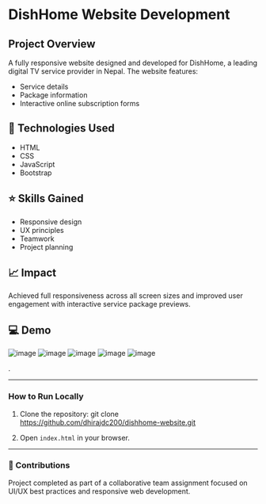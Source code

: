 # DishHome Website Development

## Project Overview
A fully responsive website designed and developed for DishHome, a leading digital TV service provider in Nepal. The website features:
- Service details
- Package information
- Interactive online subscription forms

## 🚀 Technologies Used
- HTML  
- CSS  
- JavaScript  
- Bootstrap  

## ⭐ Skills Gained
- Responsive design
- UX principles
- Teamwork
- Project planning  

## 📈 Impact
Achieved full responsiveness across all screen sizes and improved user engagement with interactive service package previews.

## 💻 Demo
![image](https://github.com/user-attachments/assets/1da3b211-0ac5-4ad9-957c-e4dda5f8a472)
![image](https://github.com/user-attachments/assets/1f56e06f-3f6a-430b-8b0c-3c6ecdc6dd20)
![image](https://github.com/user-attachments/assets/bd214728-0701-4601-8069-e4cee72e12e5)
![image](https://github.com/user-attachments/assets/29cf65a8-6d79-414d-9cd9-367d54ec83a7)
![image](https://github.com/user-attachments/assets/ee4b1a48-3434-4c14-8613-ddb9dc498d06)


.

---

### How to Run Locally
1. Clone the repository:
git clone https://github.com/dhirajdc200/dishhome-website.git

2. Open `index.html` in your browser.

---

### 🙌 Contributions
Project completed as part of a collaborative team assignment focused on UI/UX best practices and responsive web development.

